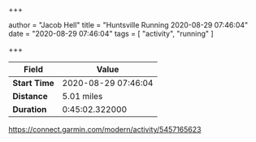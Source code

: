 +++

author = "Jacob Hell"
title = "Huntsville Running 2020-08-29 07:46:04"
date = "2020-08-29 07:46:04"
tags = [
    "activity", "running"
]

+++

<!--more-->

|Field  |Value  |
|--- | --- |
|**Start Time**|2020-08-29 07:46:04|
|**Distance**|5.01 miles|
|**Duration**|0:45:02.322000|

https://connect.garmin.com/modern/activity/5457165623